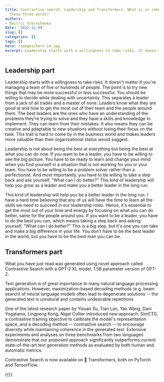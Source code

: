```yaml
---
title: Contrastive search, Leadership and Transformers. What is in common between
  these three words?
authors: 
- Dmitrii Storozhenko
date: '2022-11-08'
slug: []
categories: []
tags: []
hero: /images/hero-14.jpg
excerpt: Leadership starts with a willingness to take risks. It doesn't matter if you're managing a team of five or hundreds of people. The point is to try new things that may be more successful or less successful. You should be willing to decide while dealing with uncertainty.
---
```


## Leadership part

Leadership starts with a willingness to take risks. It doesn't matter if you're managing a team of five or hundreds of people. The point is to try new things that may be more successful or less successful. You should be willing to decide while dealing with uncertainty.
This separates a leader from a jack of all trades and a master of none. Leaders know what they are good at and how to get the most out of their team and the people around them. The best leaders are the ones who have an understanding of the problems they're trying to solve and they have a skills and knowledge to implement. They can learn from their mistakes. It also means they can be creative and adaptable to new situations without losing their focus on the task. This trait is hard to come by in the business world and makes leaders more valuable than their organizational status would suggest.

Leadership is not about being the best at everything but being the best at what you can do now. If you want to be a leader, you have to be willing to see the big picture. You have to be ready to learn and change your mind when you find yourself in a situation that is not working for you or your team. You have to be willing to be a problem solver rather than a perfectionist. And most importantly, you have to be willing to take a step back and ask yourself, "What can I do better?" This kind of leadership will help you grow as a leader and make you a better leader in the long run.

 

This kind of leadership will help you be a better leader in the long run. I have a hard time believing that any of us will have the time to learn all the skills we need to succeed in our leadership roles. Hence, it's essential to get the most out of your time and energy by focusing on what you can do better, same for the people around you. If you want to be a leader, you have to do the best you can, which means taking a step back and asking yourself, "What can I do better?" This is a big step, but it's one you can take and make a big difference in your life. You don't have to be the best leader in the world, but you have to be the best man you can be.

## Transformers part

What you have just read was generated using novel approach called Contrastive Search with a GPT-2 XL model, 1.5B parameter version of GPT-2.

Text generation is of great importance to many natural language processing applications. However, maximization-based decoding methods (e.g. beam search) of neural language models often lead to degenerate solutions -- the generated text is unnatural and contains undesirable repetitions

One of the latest research paper by Yixuan Su, Tian Lan, Yan Wang, Dani Yogatama, Lingpeng Kong, Nigel Collier introduced new approach.  SimCTG, a contrastive training objective to calibrate the model's representation space, and a decoding method -- contrastive search -- to encourage diversity while maintaining coherence in the generated text. Extensive experiments and analyses on three benchmarks from two languages demonstrate that our proposed approach significantly outperforms current state-of-the-art text generation methods as evaluated by both human and automatic metrics.

Contrastive Search is now available on 🤗 Transformers, both on PyTorch and TensorFlow.




{{<subscribe email = "your@email.com">}}